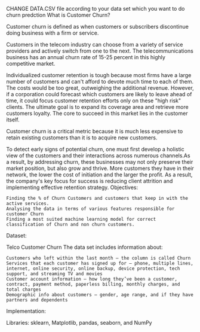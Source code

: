 CHANGE DATA.CSV file according to your data set which you want to do churn predction 
What is Customer Churn?

Customer churn is defined as when customers or subscribers discontinue doing business with a firm or service.

Customers in the telecom industry can choose from a variety of service providers and actively switch from one to the next. The telecommunications business has an annual churn rate of 15-25 percent in this highly competitive market.

Individualized customer retention is tough because most firms have a large number of customers and can't afford to devote much time to each of them. The costs would be too great, outweighing the additional revenue. However, if a corporation could forecast which customers are likely to leave ahead of time, it could focus customer retention efforts only on these "high risk" clients. The ultimate goal is to expand its coverage area and retrieve more customers loyalty. The core to succeed in this market lies in the customer itself.

Customer churn is a critical metric because it is much less expensive to retain existing customers than it is to acquire new customers.

To detect early signs of potential churn, one must first develop a holistic view of the customers and their interactions across numerous channels.As a result, by addressing churn, these businesses may not only preserve their market position, but also grow and thrive. More customers they have in their network, the lower the cost of initiation and the larger the profit. As a result, the company's key focus for success is reducing client attrition and implementing effective retention strategy.
Objectives:

    Finding the % of Churn Customers and customers that keep in with the active services.
    Analysing the data in terms of various features responsible for customer Churn
    Finding a most suited machine learning model for correct classification of Churn and non churn customers.

Dataset:

Telco Customer Churn
The data set includes information about:

    Customers who left within the last month – the column is called Churn
    Services that each customer has signed up for – phone, multiple lines, internet, online security, online backup, device protection, tech support, and streaming TV and movies
    Customer account information – how long they’ve been a customer, contract, payment method, paperless billing, monthly charges, and total charges
    Demographic info about customers – gender, age range, and if they have partners and dependents

Implementation:

Libraries: sklearn, Matplotlib, pandas, seaborn, and NumPy
